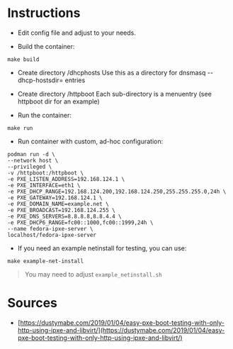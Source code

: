 # Instructions

* Edit config file and adjust to your needs.

* Build the container:
~~~
make build
~~~

* Create directory /dhcphosts
Use this as a directory for dnsmasq --dhcp-hostsdir= entries

* Create directory /httpboot
Each sub-directory is a menuentry (see httpboot dir for an example)

* Run the container:
~~~
make run
~~~

* Run container with custom, ad-hoc configuration:
~~~
podman run -d \
--network host \
--privileged \
-v /httpboot:/httpboot \
-e PXE_LISTEN_ADDRESS=192.168.124.1 \
-e PXE_INTERFACE=eth1 \
-e PXE_DHCP_RANGE=192.168.124.200,192.168.124.250,255.255.255.0,24h \
-e PXE_GATEWAY=192.168.124.1 \
-e PXE_DOMAIN_NAME=example.net \
-e PXE_BROADCAST=192.168.124.255 \
-e PXE_DNS_SERVERS=8.8.8.8,8.8.4.4 \
-e PXE_DHCP6_RANGE=fc00::1000,fc00::1999,24h \
--name fedora-ipxe-server \
localhost/fedora-ipxe-server
~~~

* If you need an example netinstall for testing, you can use:
~~~
make example-net-install
~~~
> You may need to adjust `example_netinstall.sh`

# Sources

* [https://dustymabe.com/2019/01/04/easy-pxe-boot-testing-with-only-http-using-ipxe-and-libvirt/](https://dustymabe.com/2019/01/04/easy-pxe-boot-testing-with-only-http-using-ipxe-and-libvirt/)

